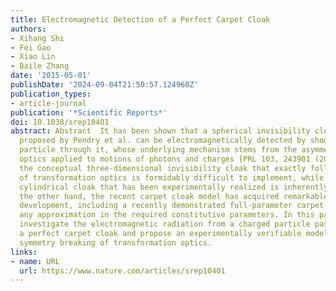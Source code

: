 ```yaml
---
title: Electromagnetic Detection of a Perfect Carpet Cloak
authors:
- Xihang Shi
- Fei Gao
- Xiao Lin
- Baile Zhang
date: '2015-05-01'
publishDate: '2024-09-04T21:50:57.124960Z'
publication_types:
- article-journal
publication: '*Scientific Reports*'
doi: 10.1038/srep10401
abstract: Abstract  It has been shown that a spherical invisibility cloak originally
  proposed by Pendry et al. can be electromagnetically detected by shooting a charged
  particle through it, whose underlying mechanism stems from the asymmetry of transformation
  optics applied to motions of photons and charges [PRL 103, 243901 (2009)]. However,
  the conceptual three-dimensional invisibility cloak that exactly follows specifications
  of transformation optics is formidably difficult to implement, while the simplified
  cylindrical cloak that has been experimentally realized is inherently visible. On
  the other hand, the recent carpet cloak model has acquired remarkable experimental
  development, including a recently demonstrated full-parameter carpet cloak without
  any approximation in the required constitutive parameters. In this paper, we numerically
  investigate the electromagnetic radiation from a charged particle passing through
  a perfect carpet cloak and propose an experimentally verifiable model to demonstrate
  symmetry breaking of transformation optics.
links:
- name: URL
  url: https://www.nature.com/articles/srep10401
---
```

